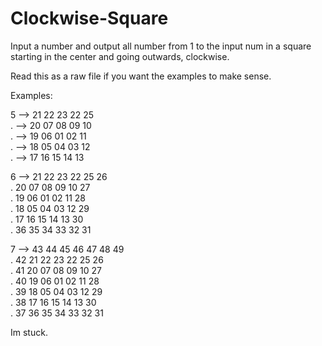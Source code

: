 # Clockwise-Square

Input a number and output all number from 1 to the input num in a square starting in the center and going outwards, clockwise.

Read this as a raw file if you want the examples to make sense.

Examples:

5 -->  21 22 23 22 25  
. -->      20 07 08 09 10  
. -->      19 06 01 02 11  
. -->      18 05 04 03 12  
. -->      17 16 15 14 13
       
6 -->  21 22 23 22 25 26  
.       20 07 08 09 10 27  
.       19 06 01 02 11 28  
.       18 05 04 03 12 29  
.       17 16 15 14 13 30  
.       36 35 34 33 32 31  
       
7 -->  43 44 45 46 47 48 49  
.       42 21 22 23 22 25 26  
.       41 20 07 08 09 10 27  
.       40 19 06 01 02 11 28  
.       39 18 05 04 03 12 29  
.       38 17 16 15 14 13 30  
.       37 36 35 34 33 32 31 


Im stuck.
